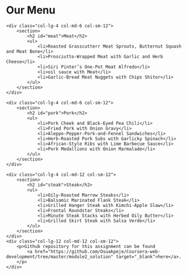 <!DOCTYPE html>
<html>

<head>
    <meta charset="utf-8" />
    <meta http-equiv="X-UA-Compatible" content="IE=edge">
    <title>Module2 Assignment</title>
    <meta name="viewport" content="width=device-width, initial-scale=1">
    <link rel="stylesheet" href="css/style.css" />
</head>

<body>
    <h1>Our Menu</h1>

    <div class="col-lg-4 col-md-6 col-sm-12">
        <section>
            <h2 id="meat">Meat</h2>
            <ul>
                <li>Roasted Grasscutterr Meat Sprouts, Butternut Squash and Meat Bone</li>
                <li>Prosciutto-Wrapped Meat with Garlic and Herb Cheese</li>
                <li>Siri Pinter’s One-Pot Meat Alfredo</li>
                <li>oil sauce with Meat</li>
                <li>Garlic-Bread Meat Nuggets with Chips Shitor</li>
            </ul>
        </section>
    </div>

    <div class="col-lg-4 col-md-6 col-sm-12">
        <section>
            <h2 id="pork">Pork</h2>
            <ul>
                <li>Pork Cheek and Black-Eyed Pea Chili</li>
                <li>Fried Pork with Onion Gravy</li>
                <li>Aleppo-Pepper-Pork-and-Fennel Sandwiches</li>
                <li>Herb-Roasted Pork Subs with Garlicky Spinach</li>
                <li>African-Style Ribs with Lime Barbecue Sauce</li>
                <li>Pork Medallions with Onion Marmalade</li>
            </ul>
        </section>
    </div>

    <div class="col-lg-4 col-md-12 col-sm-12">
        <section>
            <h2 id="steak">Steak</h2>
            <ul>
                <li>Oily-Roasted Marrow Steaks</li>
                <li>Balsamic Marinated Flank Steak</li>
                <li>Grilled Hanger Steak with Kimchi-Apple Slaw</li>
                <li>Frontal Roundstar Steaks</li>
                <li>Minute Steak Stacks with Herbed Oily Butter</li>
                <li>Grilled Skirt Steak with Salsa Verde</li>
            </ul>
        </section>
    </div>
    <div class="col-lg-12 col-md-12 col-sm-12">
        <p>Github repository for this assignment can be found
            <a href="https://github.com/Osuakpeje/Coursera-web-development/tree/master/module2_solution" target="_blank">here</a>.
        </p>
    </div>
</body>

</html>
